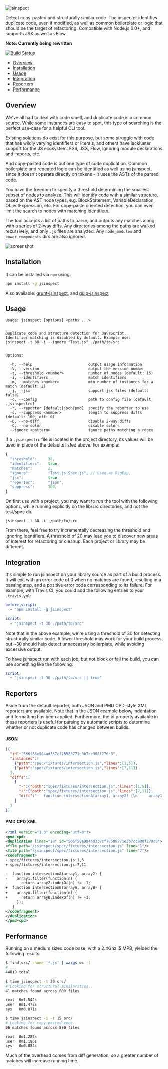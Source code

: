 ![jsinspect](http://danielstjules.com/github/jsinspect-logo.png)

Detect copy-pasted and structurally similar code. The inspector identifies
duplicate code, even if modified, as well as common boilerplate or logic that
should be the target of refactoring. Compatible with Node.js 6.0+, and supports
JSX as well as Flow.

**Note: Currently being rewritten**

[![Build Status](https://travis-ci.org/danielstjules/jsinspect.svg?branch=master)](https://travis-ci.org/danielstjules/jsinspect)

* [Overview](#overview)
* [Installation](#installation)
* [Usage](#usage)
* [Integration](#integration)
* [Reporters](#reporters)
* [Performance](#performance)

## Overview

We've all had to deal with code smell, and duplicate code is a common source.
While some instances are easy to spot, this type of searching is the perfect
use-case for a helpful CLI tool.

Existing solutions do exist for this purpose, but some struggle with code
that has wildly varying identifiers or literals, and others have lackluster
support for the JS ecosystem: ES6, JSX, Flow, ignoring module declarations
and imports, etc.

And copy-pasted code is but one type of code duplication. Common boilerplate
and repeated logic can be identified as well using jsinspect, since it
doesn't operate directly on tokens - it uses the ASTs of the parsed code.

You have the freedom to specify a threshold determining the smallest subset of
nodes to analyze. This will identify code with a similar structure, based
on the AST node types, e.g. BlockStatement, VariableDeclaration,
ObjectExpression, etc. For copy-paste oriented detection, you can even limit
the search to nodes with matching identifiers.

The tool accepts a list of paths to parse, and outputs any matches along
with a series of 2-way diffs. Any directories among the paths are walked
recursively, and only `.js` files are analyzed. Any `node_modules` and
`bower_components` dirs are also ignored.

![screenshot](http://danielstjules.com/github/jsinspect-example.png)

## Installation

It can be installed via `npm` using:

``` bash
npm install -g jsinspect
```

Also available: [grunt-jsinspect](https://github.com/stefanjudis/grunt-jsinspect),
and [gulp-jsinspect](https://github.com/alexeyraspopov/gulp-jsinspect)

## Usage

```
Usage: jsinspect [options] <paths ...>


Duplicate code and structure detection for JavaScript.
Identifier matching is disabled by default. Example use:
jsinspect -t 30 -i --ignore "Test.js" ./path/to/src


Options:

  -h, --help                         output usage information
  -V, --version                      output the version number
  -t, --threshold <number>           number of nodes (default: 15)
  -i, --identifiers                  match identifiers
  -m, --matches <number>             min number of instances for a match (default: 2)
  -j, --jsx                          support jsx files (default: false)
  -c, --config                       path to config file (default: .jsinspectrc)
  -r, --reporter [default|json|pmd]  specify the reporter to use
  -s, --suppress <number>            length to suppress diffs (default: 100, off: 0)
  -D, --no-diff                      disable 2-way diffs
  -C, --no-color                     disable colors
  --ignore <pattern>                 ignore paths matching a regex
```

If a `.jsinspectrc` file is located in the project directory, its values will
be used in place of the defaults listed above. For example:

``` javascript
{
  "threshold":     30,
  "identifiers":   true,
  "matches":       2,
  "ignore":        "Test.js|Spec.js", // used as RegExp,
  "jsx":           true,
  "reporter":      "json",
  "suppress":      100,
}
```

On first use with a project, you may want to run the tool with the following
options, while running explicitly on the lib/src directories, and not the
test/spec dir.

```
jsinspect -t 30 -i ./path/to/src
```

From there, feel free to try incrementally decreasing the threshold and
ignoring identifiers. A threshold of 20 may lead you to discover new areas of
interest for refactoring or cleanup. Each project or library may be different.

## Integration

It's simple to run jsinspect on your library source as part of a build
process. It will exit with an error code of 0 when no matches are found,
resulting in a passing step, and a positive error code corresponding to its
failure. For example, with Travis CI, you could add the following entries
to your `.travis.yml`:

``` yaml
before_script:
  - "npm install -g jsinspect"

script:
  - "jsinspect -t 30 ./path/to/src"
```

Note that in the above example, we're using a threshold of 30 for detecting
structurally similar code. A lower threshold may work for your build process,
but ~30 should help detect unnecessary boilerplate, while avoiding excessive
output.

To have jsinspect run with each job, but not block or fail the build, you can
use something like the following:

``` yaml
script:
  - "jsinspect -t 30 ./path/to/src || true"
```

## Reporters

Aside from the default reporter, both JSON and PMD CPD-style XML reporters are
available. Note that in the JSON example below, indentation and formatting
has been applied. Furthermore, the id property available in these reporters is
useful for parsing by automatic scripts to determine whether or not duplicate
code has changed between builds.

#### JSON

``` json
[{
  "id":"566f58e984ad337cf78588771e3b7cc908f270c8",
  "instances":[
    {"path":"spec/fixtures/intersection.js","lines":[1,5]},
    {"path":"spec/fixtures/intersection.js","lines":[7,11]}
  ],
  "diffs":[
    {
      "-":{"path":"spec/fixtures/intersection.js","lines":[1,5]},
      "+":{"path":"spec/fixtures/intersection.js","lines":[7,11]},
      "diff":"-  function intersectionA(array1, array2) {\n-    array1.filter(function(n) {\n-      return array2.indexOf(n) != -1;\n+  function intersectionB(arrayA, arrayB) {\n+    arrayA.filter(function(n) {\n+      return arrayB.indexOf(n) != -1;\n     });\n   }\n"
    }
  ]
}]
```

#### PMD CPD XML

``` xml
<?xml version="1.0" encoding="utf-8"?>
<pmd-cpd>
<duplication lines="10" id="566f58e984ad337cf78588771e3b7cc908f270c8">
<file path="/jsinspect/spec/fixtures/intersection.js" line="1"/>
<file path="/jsinspect/spec/fixtures/intersection.js" line="7"/>
<codefragment>
- spec/fixtures/intersection.js:1,5
+ spec/fixtures/intersection.js:7,11

-  function intersectionA(array1, array2) {
-    array1.filter(function(n) {
-      return array2.indexOf(n) != -1;
+  function intersectionB(arrayA, arrayB) {
+    arrayA.filter(function(n) {
+      return arrayB.indexOf(n) != -1;
     });
   }
</codefragment>
</duplication>
</pmd-cpd>
```

## Performance

Running on a medium sized code base, with a 2.4Ghz i5 MPB, yielded the
following results:

``` bash
$ find src/ -name '*.js' | xargs wc -l
# ...
44810 total

$ time jsinspect -t 30 src/
# Looking for structural similarities..
41 matches found across 800 files

real  0m1.542s
user  0m1.472s
sys   0m0.071s

$ time jsinspect -i -t 15 src/
# Looking for copy-pasted code..
96 matches found across 800 files

real  0m1.283s
user  0m1.196s
sys   0m0.084s
```

Much of the overhead comes from diff generation, so a greater number of matches
will increase running time.
